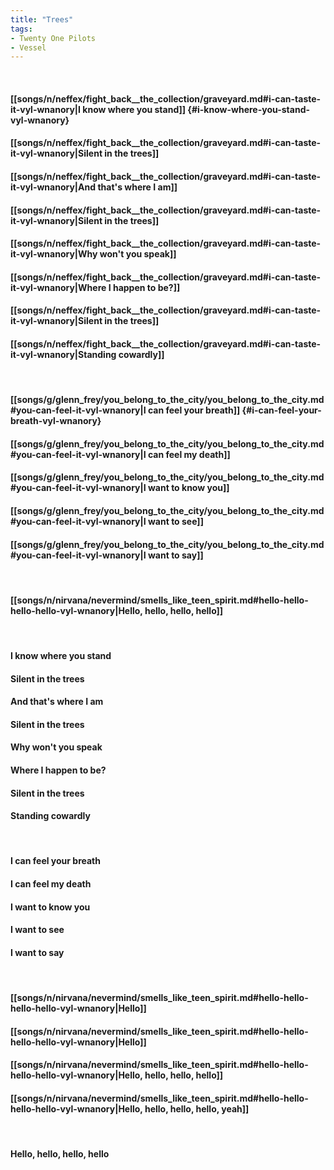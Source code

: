 ```yaml
---
title: "Trees"
tags:
- Twenty One Pilots
- Vessel
---
```

&nbsp;
#### [[songs/n/neffex/fight_back__the_collection/graveyard.md#i-can-taste-it-vyl-wnanory|I know where you stand]] {#i-know-where-you-stand-vyl-wnanory}
#### [[songs/n/neffex/fight_back__the_collection/graveyard.md#i-can-taste-it-vyl-wnanory|Silent in the trees]]
#### [[songs/n/neffex/fight_back__the_collection/graveyard.md#i-can-taste-it-vyl-wnanory|And that's where I am]]
#### [[songs/n/neffex/fight_back__the_collection/graveyard.md#i-can-taste-it-vyl-wnanory|Silent in the trees]]
#### [[songs/n/neffex/fight_back__the_collection/graveyard.md#i-can-taste-it-vyl-wnanory|Why won't you speak]]
#### [[songs/n/neffex/fight_back__the_collection/graveyard.md#i-can-taste-it-vyl-wnanory|Where I happen to be?]]
#### [[songs/n/neffex/fight_back__the_collection/graveyard.md#i-can-taste-it-vyl-wnanory|Silent in the trees]]
#### [[songs/n/neffex/fight_back__the_collection/graveyard.md#i-can-taste-it-vyl-wnanory|Standing cowardly]]
&nbsp;
#### [[songs/g/glenn_frey/you_belong_to_the_city/you_belong_to_the_city.md#you-can-feel-it-vyl-wnanory|I can feel your breath]] {#i-can-feel-your-breath-vyl-wnanory}
#### [[songs/g/glenn_frey/you_belong_to_the_city/you_belong_to_the_city.md#you-can-feel-it-vyl-wnanory|I can feel my death]]
#### [[songs/g/glenn_frey/you_belong_to_the_city/you_belong_to_the_city.md#you-can-feel-it-vyl-wnanory|I want to know you]]
#### [[songs/g/glenn_frey/you_belong_to_the_city/you_belong_to_the_city.md#you-can-feel-it-vyl-wnanory|I want to see]]
#### [[songs/g/glenn_frey/you_belong_to_the_city/you_belong_to_the_city.md#you-can-feel-it-vyl-wnanory|I want to say]]
&nbsp;
#### [[songs/n/nirvana/nevermind/smells_like_teen_spirit.md#hello-hello-hello-hello-vyl-wnanory|Hello, hello, hello, hello]]
&nbsp;
#### I know where you stand
#### Silent in the trees
#### And that's where I am
#### Silent in the trees
#### Why won't you speak
#### Where I happen to be?
#### Silent in the trees
#### Standing cowardly
&nbsp;
#### I can feel your breath
#### I can feel my death
#### I want to know you
#### I want to see
#### I want to say
&nbsp;
#### [[songs/n/nirvana/nevermind/smells_like_teen_spirit.md#hello-hello-hello-hello-vyl-wnanory|Hello]]
#### [[songs/n/nirvana/nevermind/smells_like_teen_spirit.md#hello-hello-hello-hello-vyl-wnanory|Hello]]
#### [[songs/n/nirvana/nevermind/smells_like_teen_spirit.md#hello-hello-hello-hello-vyl-wnanory|Hello, hello, hello, hello]]
#### [[songs/n/nirvana/nevermind/smells_like_teen_spirit.md#hello-hello-hello-hello-vyl-wnanory|Hello, hello, hello, hello, yeah]]
&nbsp;
#### Hello, hello, hello, hello
